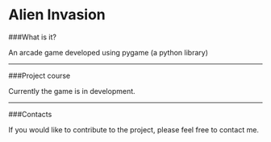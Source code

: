 # Alien Invasion

###What is it?

An arcade game developed using pygame (a python library)

---

###Project course

Currently the game is in development.

---

###Contacts

If you would like to contribute to the project, please feel free to
contact me.
